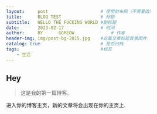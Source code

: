 ```yaml
---
layout:     post   				    # 使用的布局（不需要改）
title:      BLOG TEST 				# 标题 
subtitle:   HELLO THE FUCKING WORLD #副标题
date:       2023-02-17 				# 时间
author:     BY 		GGMEOW				# 作者
header-img: img/post-bg-2015.jpg 	#这篇文章标题背景图片
catalog: true 						# 是否归档
tags:								#标签
    - 生活
---
```


## Hey
>这是我的第一篇博客。

进入你的博客主页，新的文章将会出现在你的主页上.
